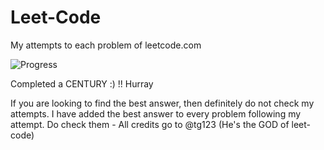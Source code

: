 # Leet-Code
My attempts to each problem of leetcode.com

![Progress](https://img.shields.io/badge/progress-116%20%2F%20285-ff69b4.svg)

Completed a CENTURY :) !! Hurray

If you are looking to find the best answer, then definitely do not check my attempts. I have added the best answer to every problem following my attempt. Do check them - All credits go to @tg123 (He's the GOD of leet-code)
